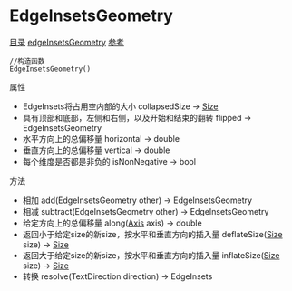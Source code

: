 # EdgeInsetsGeometry
[目录](#toptop) [edgeInsetsGeometry](#edgeInsetsGeometry) [参考](https://api.flutter.dev/flutter/painting/EdgeInsetsGeometry-class.html)
```
//构造函数
EdgeInsetsGeometry()
```
属性
<span id="edgeInsets"></span>
- EdgeInsets将占用空内部的大小 collapsedSize → [Size](#Size)
- 具有顶部和底部，左侧和右侧，以及开始和结束的翻转 flipped → EdgeInsetsGeometry
- 水平方向上的总偏移量 horizontal → double
- 垂直方向上的总偏移量 vertical → double
- 每个维度是否都是非负的 isNonNegative → bool

方法
- 相加 add(EdgeInsetsGeometry other) → EdgeInsetsGeometry
- 相减 subtract(EdgeInsetsGeometry other) → EdgeInsetsGeometry
<span id="axis"></span>
- 给定方向上的总偏移量 along([Axis](#Axis) axis) → double
- 返回小于给定size的新size，按水平和垂直方向的插入量 deflateSize([Size](#Size) size) → [Size](#Size)
- 返回大于给定size的新size，按水平和垂直方向的插入量 inflateSize([Size](#Size) size) → [Size](#Size)
- 转换 resolve(TextDirection direction) → EdgeInsets
